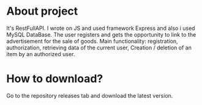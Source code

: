 # About project
It's RestFullAPI. I wrote on JS and used framework Express and also i used MySQL DataBase.
The user registers and gets the opportunity to link to the advertisement for the sale of goods.
Main functionality:
registration,
authorization,
retrieving data of the current user,
Creation / deletion of an item by an authorized user.

# How to download?
Go to the repository releases tab and download the latest version.
